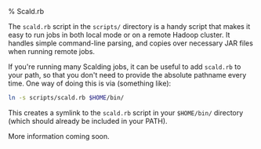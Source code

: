 % Scald.rb

The `scald.rb` script in the `scripts/` directory is a handy script that makes it easy to run jobs in both local mode or on a remote Hadoop cluster. It handles simple command-line parsing, and copies over necessary JAR files when running remote jobs.

If you're running many Scalding jobs, it can be useful to add `scald.rb` to your path, so that you don't need to provide the absolute pathname every time. One way of doing this is via (something like):

```bash
ln -s scripts/scald.rb $HOME/bin/
```

This creates a symlink to the `scald.rb` script in your `$HOME/bin/` directory (which should already be included in your PATH).

More information coming soon.
